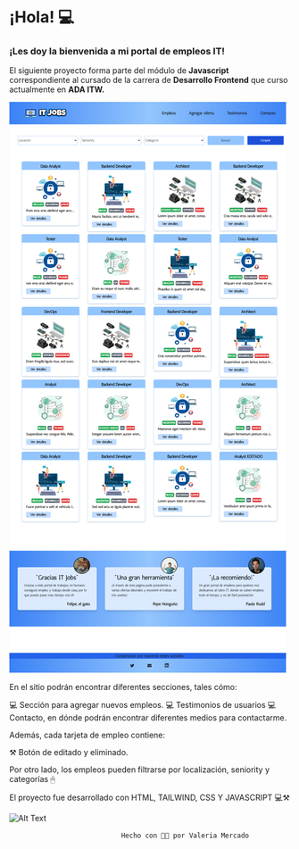 # ¡Hola! 💻
### ¡Les doy la bienvenida a mi portal de empleos IT!

El siguiente proyecto forma parte del módulo de **Javascript** correspondiente al cursado de
la carrera de **Desarrollo Frontend** que curso actualmente en **ADA ITW.**

![Image text](https://github.com/ValeriaMercado/Tp3-Asincronismo-/blob/6b28f27faf38da658f34434b1de581ace85712e9/assets/captures.png)

En el sitio podrán encontrar diferentes secciones, tales cómo:

💻 Sección para agregar nuevos empleos.
💻 Testimonios de usuarios
💻 Contacto, en dónde podrán encontrar diferentes medios para contactarme.

Además, cada tarjeta de empleo contiene:

⚒ Botón de editado y eliminado.

Por otro lado, los empleos pueden filtrarse por localización, seniority y categorías 🖱

El proyecto fue desarrollado con HTML, TAILWIND, CSS Y JAVASCRIPT 💻⚒


![Alt Text](https://media.tenor.com/oTeBa4EVepMAAAAM/business-cat-working.gif)


                                Hecho con 💪🧡 por Valeria Mercado
